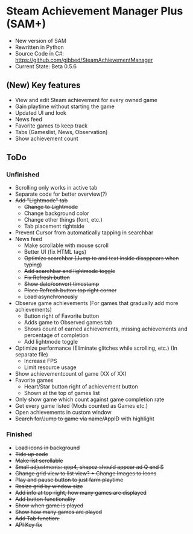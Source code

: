 # Steam Achievement Manager Plus (SAM+)
- New version of SAM
- Rewritten in Python
- Source Code in C#: https://github.com/gibbed/SteamAchievementManager
- Current State: Beta 0.5.6

## (New) Key features
- View and edit Steam achievement for every owned game
- Gain playtime without starting the game
- Updated UI and look
- News feed
- Favorite games to keep track
- Tabs (Gameslist, News, Observation)
- Show achievement count

## ToDo
### Unfinished
- Scrolling only works in active tab
- Separate code for better overview(?)
- ~~Add "Lightmode" tab~~
    - ~~Change to Lightmode~~
    - Change background color
    - Change other things (font, etc.)
    - Tab placement rightside
- Prevent Cursor from automatically tapping in searchbar
- News feed
    - Make scrollable with mouse scroll
    - Better UI (fix HTML tags)
    - ~~Optimize searchbar (Jump to and text inside disappears when typing~~)
    - ~~Add searchbar and lightmode toggle~~
    - ~~Fix Refresh button~~
    - ~~Show date/convert timestamp~~
    - ~~Place Refresh button top right corner~~
    - ~~Load asynchronously~~
- Observe game achievements (For games that gradually add more achievements)
    - Button right of Favorite button
    - Adds game to Observed games tab
    - Shows count of earned achievements, missing achievements and percentage of completion
    - Add lightmode toggle
- Optimize performance (Eliminate glitches while scrolling, etc.) (In separate file)
    - Increase FPS
    - Limit resource usage
- Show achievementcount of game (XX of XX)
- Favorite games
    - Heart/Star button right of achievement button
    - Shown at the top of games list
- Only show game which count against game completion rate
- Get every game listed (Mods counted as Games etc.)
- Open achievements in custom window
- ~~Search for/Jump to game via name/AppID~~ with highlight

### Finished
- ~~Load icons in background~~
- ~~Tide up code~~
- ~~Make list scrollable~~
- ~~Small adjustments: qop4, shapez should appear ad Q and S~~
- ~~Change grid view to list view? + Change Images to Icons~~
- ~~Play and pause button to just farm playtime~~
- ~~Resize grid by window size~~
- ~~Add info at top right, how many games are displayed~~
- ~~Add button functionality~~
- ~~Show when game is played~~
- ~~Show how many games are played~~
- ~~Add Tab function:~~
- ~~API Key fix~~